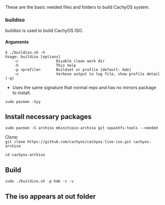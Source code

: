 These are the basic needed files and folders to build CachyOS system.

### buildiso

buildiso is used to build CachyOS ISO.

#### Arguments

~~~
$ ./buildiso.sh -h
Usage: buildiso [options]
    -c                 Disable clean work dir
    -h                 This help
    -p <profile>       Buildset or profile [default: kde]
    -v                 Verbose output to log file, show profile detail (-q)
~~~

* Uses the same signature that normal repo and has no mirrors package to install.

`sudo pacman -Syy`

## Install necessary packages
`sudo pacman -S archiso mkinitcpio-archiso git squashfs-tools --needed`

Clone:\
`git clone https://github.com/cachyos/cachyos-live-iso.git cachyos-archiso`

`cd cachyos-archiso`

## Build
`sudo ./buildiso.sh -p kde -c -v`

## The iso appears at out folder
